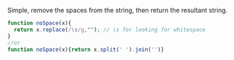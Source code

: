 Simple, remove the spaces from the string, then return the resultant string.

```js
function noSpace(x){
  return x.replace(/\s/g,""); // \s for looking for whitespace
}
//or
function noSpace(x){return x.split(' ').join('')}
```

